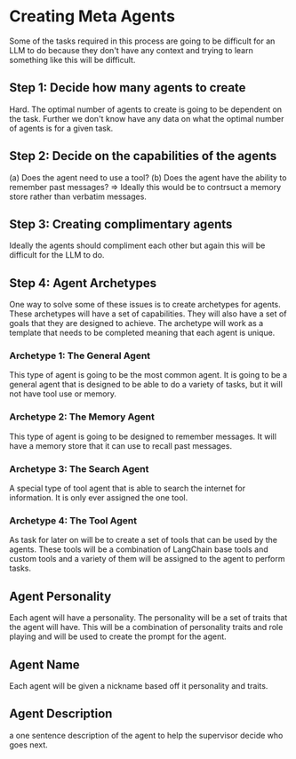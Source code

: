 # Creating Meta Agents

Some of the tasks required in this process are going to be difficult for an LLM to do because they don't have any context 
and trying to learn something like this will be difficult.

## Step 1: Decide how many agents to create
Hard. The optimal number of agents to create is going to be dependent on the task. Further we don't know have any data on
what the optimal number of agents is for a given task.

## Step 2: Decide on the capabilities of the agents
(a) Does the agent need to use a tool?
(b) Does the agent have the ability to remember past messages? => Ideally this would be to contrsuct a memory store rather than verbatim messages.

## Step 3: Creating complimentary agents
Ideally the agents should compliment each other but again this will be difficult for the LLM to do.

## Step 4: Agent Archetypes
One way to solve some of these issues is to create archetypes for agents. These archetypes will have a set of capabilities.
They will also have a set of goals that they are designed to achieve.  The archetype will work as a template that needs
to be completed meaning that each agent is unique.

### Archetype 1: The General Agent
This type of agent is going to be the most common agent. It is going to be a general agent that is designed to be able to do a 
variety of tasks, but it will not have tool use or memory.

### Archetype 2: The Memory Agent
This type of agent is going to be designed to remember messages. It will have a memory store that it can use to recall past messages.

### Archetype 3: The Search Agent
A special type of tool agent that is able to search the internet for information. It is only ever assigned the one tool.

### Archetype 4: The Tool Agent
As task for later on will be to create a set of tools that can be used by the agents. These tools will be a combination of
LangChain base tools and custom tools and a variety of them will be assigned to the agent to perform tasks.

## Agent Personality
Each agent will have a personality. The personality will be a set of traits that the agent will have. This will be a combination of
personality traits and role playing and will be used to create the prompt for the agent.

## Agent Name
Each agent will be given a nickname based off it personality and traits.

## Agent Description
a one sentence description of the agent to help the supervisor decide who goes next.







